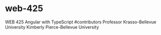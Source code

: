 # web-425
WEB 425 Angular with TypeScript
#contributors Professor Krasso-Bellevue University Kimberly Pierce-Bellevue University
